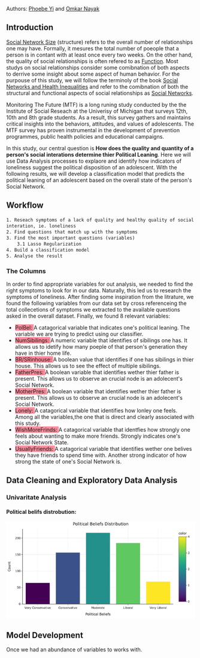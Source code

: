 
Authors: [Phoebe Yi](pxyi@umich.edu) and [Omkar Nayak](omkarn@umich.edu)

## Introduction

[Social Network Size](https://www.cmu.edu/common-cold-project/measures-by-study/psychological-and-social-constructs/social-relationships-loneliness-measures/social-integration-network-size.html#:~:text=Number%20of%20People%20in%20Social%20Network%20(Social%20Network%20Size)&text=Accordingly%2C%20social%20network%20size%20is,least%20once%20every%20two%20weeks.)
(structure) refers to the overall number of relationships one may have. Formally, it mesures the total number of poeople that a person is in
contant with at least once every two weeks. On the other hand, the quality of social relationships is often refered to as
[Function](https://link.springer.com/chapter/10.1007/978-3-030-97722-1_2). Most studys on social relationships consider some
comibnation of both aspects to derrive some insight about some aspect of human behavior. For the purpouse of this study, we will 
follow the terminoly of the book [Social Networks and Health Inequalities](https://link.springer.com/book/10.1007/978-3-030-97722-1) and 
refer to the comibnation of both the structural and functional aspects of social relationships as [Social Networks](https://pmc.ncbi.nlm.nih.gov/articles/PMC3150158/).

Monitoring The Future (MTF) is a long runing study conducted by the the Institute of Social Reseach at the Univerisy of Michigan
that surveys 12th, 10th and 8th grade students. As a result, this survey gathers and maintains critical insights into the 
behaviors, attitudes, and values of adolescents. The MTF survey has proven instrumental in the development of prevention programmes,
public health policies and educational campaigns. 

In this study, our central question is **How does the quality and quantity of a person's social interations determine thier Political Leaning**. 
Here we will use Data Analysis processes to explaore and identify how indicators of loneliness suggest the political disposition of an 
adolescent. With the following results, we will develop a classification model that predicts the political leaning of an adolescent based on 
the overall state of the person's Social Network.  

## Workflow 
    1. Reseach symptoms of a lack of quality and healthy quality of social interation, ie. loneliness
    2. Find questions that match up with the symptoms
    3. Find the most important questions (variables) 
        3.1 Lasso Regularization
    4. Build a classification model 
    5. Analyse the result

### The Columns 
In order to find appropriate variables for out analysis, we needed to find the right symptoms 
to look for in our data. Naturally, this led us to research the symptoms of loneliness. After finding some 
inspiration from the litrature, we found the following variables from our data set by cross referenceing
the total collecetions of symptoms we extracted to the available questions asked in the overall dataset.
Finally, we found 8 relevant variables:

* <span style="background-color: #ff8c9c">PolBel: </span> A catagorical variable that indicates one's political leaning. The variable we are trying to predict using our classifier. 
* <span style="background-color: #ff8c9c">NumSibilings: </span> A numeric variable that identifies of sibilings one has. It allows us to idetify how many poeple of that person's generation they have in thier home life.
* <span style="background-color: #ff8c9c">BR/SRinhouse: </span> A boolean value that identifies if one has sibilings in thier house. This allows us to see the effect of multiple sibilings. 
* <span style="background-color: #ff8c9c">FatherPres: </span> A boolean variable that identifies wether thier father is present. This allows us to observe an crucial node is an adolecent's Social Network.  
* <span style="background-color: #ff8c9c">MotherPres: </span> A boolean variable that identifies wether thier father is present. This allows us to observe an crucial node is an adolecent's Social Network.  
* <span style="background-color: #ff8c9c">Lonely: </span> A catagorical variable that identifies how lonley one feels. Among all the variables,the one that is direct and clearly associated with this study. 
* <span style="background-color: #ff8c9c">WishMoreFrinds: </span> A catagorical variable that identfies how strongly one feels about wanting to make more friends. Strongly indicates one's Social Network State.
* <span style="background-color: #ff8c9c">UsuallyFriends: </span> A catagorical variable that identifies wether one belives they have friends to spend time with. Another strong indicator of how strong the state of one's Social Network is. 


## Data Cleaning and Exploratory Data Analysis



### Univaritate Analysis
#### Political belifs distrobution: 

![image stuff](https://github.com/omin23/Monitoring-The-Future-Analysis/blob/main/plot1PB.png)



## Model Development 
Once we had an abundance of variables to works with. 

